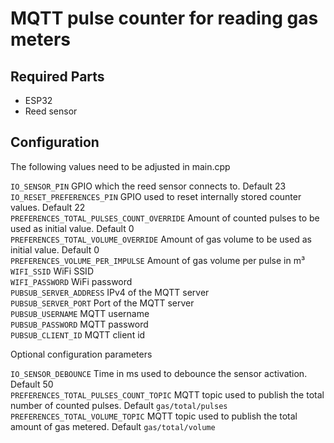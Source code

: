 # MQTT pulse counter for reading gas meters

## Required Parts
- ESP32
- Reed sensor

## Configuration
The following values need to be adjusted in main.cpp

`IO_SENSOR_PIN` GPIO which the reed sensor connects to. Default 23  
`IO_RESET_PREFERENCES_PIN` GPIO used to reset internally stored counter values. Default 22  
`PREFERENCES_TOTAL_PULSES_COUNT_OVERRIDE` Amount of counted pulses to be used as initial value. Default 0  
`PREFERENCES_TOTAL_VOLUME_OVERRIDE` Amount of gas volume to be used as initial value. Default 0  
`PREFERENCES_VOLUME_PER_IMPULSE` Amount of gas volume per pulse in m³  
`WIFI_SSID` WiFi SSID  
`WIFI_PASSWORD` WiFi password  
`PUBSUB_SERVER_ADDRESS` IPv4 of the MQTT server  
`PUBSUB_SERVER_PORT` Port of the MQTT server  
`PUBSUB_USERNAME` MQTT username  
`PUBSUB_PASSWORD` MQTT password  
`PUBSUB_CLIENT_ID` MQTT client id  

Optional configuration parameters

`IO_SENSOR_DEBOUNCE` Time in ms used to debounce the sensor activation. Default 50  
`PREFERENCES_TOTAL_PULSES_COUNT_TOPIC` MQTT topic used to publish the total number of counted pulses. Default `gas/total/pulses`  
`PREFERENCES_TOTAL_VOLUME_TOPIC` MQTT topic used to publish the total amount of gas metered. Default `gas/total/volume`